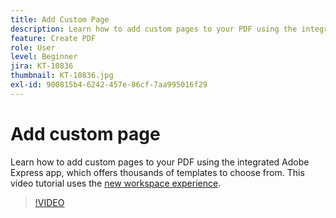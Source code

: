 ```yaml
---
title: Add Custom Page
description: Learn how to add custom pages to your PDF using the integrated Adobe Express app
feature: Create PDF
role: User
level: Beginner
jira: KT-10836
thumbnail: KT-10836.jpg
exl-id: 900815b4-6242-457e-86cf-7aa995016f29
---
```

# Add custom page

Learn how to add custom pages to your PDF using the integrated Adobe Express app, which offers thousands of templates to choose from. This video tutorial uses the [new workspace experience](new-workspace.md).

>[!VIDEO](https://video.tv.adobe.com/v/347331?quality=12&learn=on&hidetitle=true)
